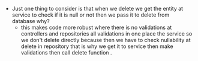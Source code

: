 - Just one thing to consider is that when we delete we get the entity at service to check if it is null or not then we pass it to delete from database why?
    - this makes code more robust where there is no validations at controllers and repositories all validations in one place the service so we don't delete directly because then we have to check nullability at delete in repository that is why we get it to service then make validations then call delete function .